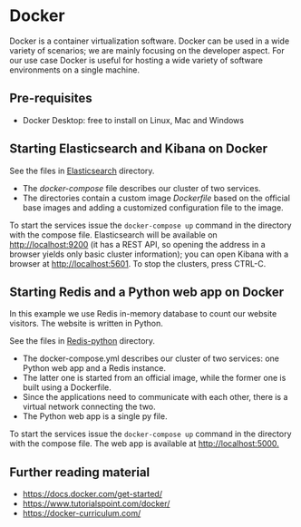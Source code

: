# Docker

Docker is a container virtualization software. Docker can be used in a wide variety of scenarios; we are mainly focusing on the developer aspect. For our use case Docker is useful for hosting a wide variety of software environments on a single machine.

## Pre-requisites

* Docker Desktop: free to install on Linux, Mac and Windows

## Starting Elasticsearch and Kibana on Docker

See the files in [Elasticsearch](./Elasticsearch) directory.

* The _docker-compose_ file describes our cluster of two services.
* The directories contain a custom image _Dockerfile_ based on the official base images and adding a customized configuration file to the image.

To start the services issue the `docker-compose up` command in the directory with the compose file. Elasticsearch will be available on <http://localhost:9200> (it has a REST API, so opening the address in a browser yields only basic cluster information); you can open Kibana with a browser at <http://localhost:5601>. To stop the clusters, press CTRL-C.

## Starting Redis and a Python web app on Docker

In this example we use Redis in-memory database to count our website visitors. The website is written in Python.

See the files in [Redis-python](./Redis-python) directory.

* The docker-compose.yml describes our cluster of two services: one Python web app and a Redis instance.
* The latter one is started from an official image, while the former one is built using a Dockerfile.
* Since the applications need to communicate with each other, there is a virtual network connecting the two.
* The Python web app is a single py file.

To start the services issue the `docker-compose up` command in the directory with the compose file. The web app is available at <http://localhost:5000.>

## Further reading material

* https://docs.docker.com/get-started/
* https://www.tutorialspoint.com/docker/
* https://docker-curriculum.com/
